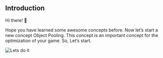 ## Introduction

Hi there! 👋

Hope you have learned some awesome concepts before. Now let’s start a new concept Object Pooling. This concept is an important concept for the optimization of your game. So, Let’s start.

![Lets do it](https://media.giphy.com/media/BpGWitbFZflfSUYuZ9/giphy.gif)

